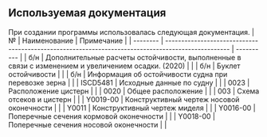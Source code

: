 ## Используемая документация
При создании программы использовалась следующая документация.
| №        | Наименование                                                                                       | Примечание |
| -------- | -------------------------------------------------------------------------------------------------- | ---------- |
| б/н      | Дополнительные расчеты остойчивости, выполненные в связи с изменением и увеличением осадки. (2020) |            |
| б/н      | Буклет остойчивости                                                                                |            |
| б/н      | Информация об остойчивости судна при перевозке зерна                                               |            |
| ISCD5481 | Исходные данные по судну                                                                           |            |
| 0023     | Расположение цистерн                                                                               |            |
| 0020     | Общее расположение                                                                                 |            |
| 003      | Схема отсеков и цистерн                                                                            |            |
| Y0019-00 | Конструктивный чертеж носовой оконечности                                                          |            |
| Y0011    | Конструктивный чертеж миделя                                                                       |            |
| Y0016-00 | Поперечные сечения кормовой оконечности                                                            |            |
| Y0018-00 | Поперечные сечения носовой оконечности                                                             |            |